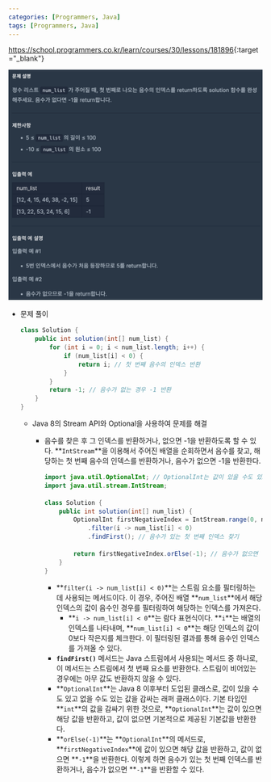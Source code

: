 ```yaml
---
categories: [Programmers, Java]
tags: [Programmers, Java] 
---
```


<https://school.programmers.co.kr/learn/courses/30/lessons/181896>{:target="_blank"}

![문제](/assets/img/programmers/java/%EC%B2%AB_%EB%B2%88%EC%A7%B8%EB%A1%9C_%EB%82%98%EC%98%A4%EB%8A%94_%EC%9D%8C%EC%88%98.png)

- 문제 풀이
    
    ```java
    class Solution {
        public int solution(int[] num_list) {
            for (int i = 0; i < num_list.length; i++) {
                if (num_list[i] < 0) {
                    return i; // 첫 번째 음수의 인덱스 반환
                }
            }
            return -1; // 음수가 없는 경우 -1 반환
        }
    }
    ```
    
    - Java 8의 Stream API와 Optional을 사용하여 문제를 해결
        - 음수를 찾은 후 그 인덱스를 반환하거나, 없으면 -1을 반환하도록 할 수 있다. **`IntStream`**을 이용해서 주어진 배열을 순회하면서 음수를 찾고, 해당하는 첫 번째 음수의 인덱스를 반환하거나, 음수가 없으면 -1을 반환한다.
            
            ```java
            import java.util.OptionalInt; // OptionalInt는 값이 있을 수도 있고 없을 수도 있는 정수 값을 나타내는 데 사용된다.
            import java.util.stream.IntStream;
            
            class Solution {
                public int solution(int[] num_list) {
                    OptionalInt firstNegativeIndex = IntStream.range(0, num_list.length)
                        .filter(i -> num_list[i] < 0)
                        .findFirst(); // 음수가 있는 첫 번째 인덱스 찾기
            
                    return firstNegativeIndex.orElse(-1); // 음수가 없으면 -1 반환
                }
            }
            ```
            
            - **`filter(i -> num_list[i] < 0)`**는 스트림 요소를 필터링하는 데 사용되는 메서드이다. 이 경우, 주어진 배열 **`num_list`**에서 해당 인덱스의 값이 음수인 경우를 필터링하여 해당하는 인덱스를 가져온다.
                - **`i -> num_list[i] < 0`**는 람다 표현식이다. **`i`**는 배열의 인덱스를 나타내며, **`num_list[i] < 0`**는 해당 인덱스의 값이 0보다 작은지를 체크한다. 이 필터링된 결과를 통해 음수인 인덱스를 가져올 수 있다.
            - **`findFirst()`** 메서드는 Java 스트림에서 사용되는 메서드 중 하나로, 이 메서드는 스트림에서 첫 번째 요소를 반환한다. 스트림이 비어있는 경우에는 아무 값도 반환하지 않을 수 있다.
            - **`OptionalInt`**는 Java 8 이후부터 도입된 클래스로, 값이 있을 수도 있고 없을 수도 있는 값을 감싸는 래퍼 클래스이다. 기본 타입인 **`int`**의 값을 감싸기 위한 것으로, **`OptionalInt`**는 값이 있으면 해당 값을 반환하고, 값이 없으면 기본적으로 제공된 기본값을 반환한다.
            - **`orElse(-1)`**는 **`OptionalInt`**의 메서드로, **`firstNegativeIndex`**에 값이 있으면 해당 값을 반환하고, 값이 없으면 **`-1`**을 반환한다. 이렇게 하면 음수가 있는 첫 번째 인덱스를 반환하거나, 음수가 없으면 **`-1`**을 반환할 수 있다.
